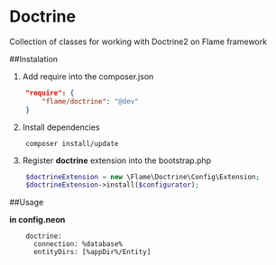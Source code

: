 Doctrine
========

Collection of classes for working with Doctrine2 on Flame framework

##Instalation

1. Add require into the composer.json

```json
	"require": {
		"flame/doctrine": "@dev"
	}
```

2. Install dependencies
	
```
	composer install/update
```

3. Register **doctrine** extension into the bootstrap.php

```php
	$doctrineExtension = new \Flame\Doctrine\Config\Extension;
    $doctrineExtension->install($configurator);
```

##Usage

**in config.neon**

```
	doctrine:
	  connection: %database%
	  entityDirs: [%appDir%/Entity]
```
